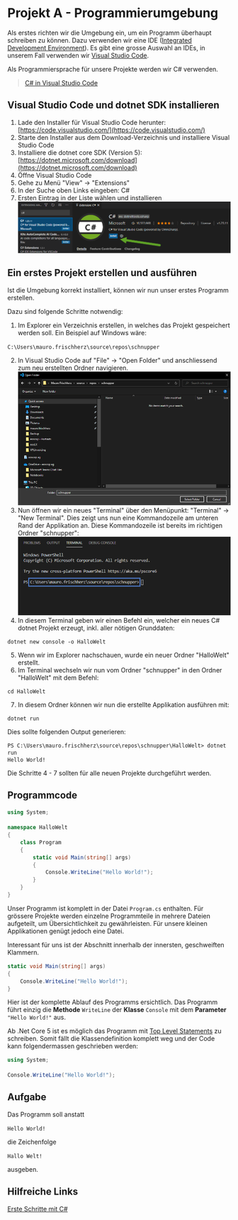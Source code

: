 # Projekt A - Programmierumgebung

Als erstes richten wir die Umgebung ein, um ein Programm überhaupt schreiben zu können.
Dazu verwenden wir eine IDE ([Integrated Development Environment](https://de.wikipedia.org/wiki/Integrierte_Entwicklungsumgebung)). Es gibt eine grosse Auswahl an IDEs, in unserem Fall verwenden wir [Visual Studio Code](https://code.visualstudio.com/).

Als Programmiersprache für unsere Projekte werden wir C# verwenden.
>[C# in Visual Studio Code](https://code.visualstudio.com/docs/languages/csharp)

## Visual Studio Code und dotnet SDK installieren

1. Lade den Installer für Visual Studio Code herunter: [https://code.visualstudio.com/](https://code.visualstudio.com/)
2. Starte den Installer aus dem Download-Verzeichnis und installiere Visual Studio Code
3. Installiere die dotnet core SDK (Version 5): [https://dotnet.microsoft.com/download](https://dotnet.microsoft.com/download)
3. Öffne Visual Studio Code
4. Gehe zu Menü "View" -> "Extensions"
5. In der Suche oben Links eingeben: C#
6. Ersten Eintrag in der Liste wählen und installieren ![csharp](img/vscode_csharp_ext.png)

## Ein erstes Projekt erstellen und ausführen

Ist die Umgebung korrekt installiert, können wir nun unser erstes Programm erstellen.

Dazu sind folgende Schritte notwendig:

1. Im Explorer ein Verzeichnis erstellen, in welches das Projekt gespeichert werden soll. Ein Beispiel auf Windows wäre: 

`C:\Users\mauro.frischherz\source\repos\schnupper`

2. In Visual Studio Code auf "File" -> "Open Folder" und anschliessend zum neu erstellten Ordner navigieren. ![proj-root](img/vscode_project_root.png)
3. Nun öffnen wir ein neues "Terminal" über den Menüpunkt: "Terminal" -> "New Terminal". Dies zeigt uns nun eine Kommandozeile am unteren Rand der Applikation an. Diese Kommandozeile ist bereits im richtigen Ordner "schnupper": ![terminal](img/vscode_terminal.png)
4. In diesem Terminal geben wir einen Befehl ein, welcher ein neues C# dotnet Projekt erzeugt, inkl. aller nötigen Grunddaten: 
```
dotnet new console -o HalloWelt
```
5. Wenn wir im Explorer nachschauen, wurde ein neuer Ordner "HalloWelt" erstellt.
6. Im Terminal wechseln wir nun vom Ordner "schnupper" in den Ordner "HalloWelt" mit dem Befehl:
```
cd HalloWelt
```
7. In diesem Ordner können wir nun die erstellte Applikation ausführen mit:
```
dotnet run
```
Dies sollte folgenden Output generieren:
```
PS C:\Users\mauro.frischherz\source\repos\schnupper\HalloWelt> dotnet run
Hello World!
```

Die Schritte 4 - 7 sollten für alle neuen Projekte durchgeführt werden.

## Programmcode

```csharp
using System;

namespace HalloWelt
{
    class Program
    {
        static void Main(string[] args)
        {
            Console.WriteLine("Hello World!");
        }
    }
}
```

Unser Programm ist komplett in der Datei `Program.cs` enthalten. Für grössere Projekte werden einzelne Programmteile in mehrere Dateien aufgeteilt, um Übersichtlichkeit zu gewährleisten. Für unsere kleinen Applikationen genügt jedoch eine Datei.

Interessant für uns ist der Abschnitt innerhalb der innersten, geschweiften Klammern.

```csharp
static void Main(string[] args) 
{
    Console.WriteLine("Hello World!");
}
```

Hier ist der komplette Ablauf des Programms ersichtlich. Das Programm führt einzig die **Methode** `WriteLine` der **Klasse** `Console` mit dem **Parameter** `"Hello World!"` aus.

Ab .Net Core 5 ist es möglich das Programm mit [Top Level Statements](https://docs.microsoft.com/en-us/dotnet/csharp/whats-new/tutorials/top-level-statements) zu schreiben. Somit fällt die Klassendefinition komplett weg und der Code kann folgendermassen geschrieben werden:
```csharp
using System;

Console.WriteLine("Hello World!");
```

## Aufgabe

Das Programm soll anstatt 

`Hello World!`

die Zeichenfolge
 
`Hallo Welt!`
 
ausgeben.


## Hilfreiche Links

[Erste Schritte mit C#](https://docs.microsoft.com/de-ch/learn/paths/csharp-first-steps/)
